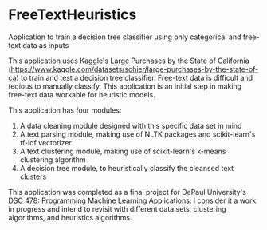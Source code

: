 # FreeTextHeuristics
Application to train a decision tree classifier using only categorical and free-text data as inputs

This application uses Kaggle's Large Purchases by the State of California (https://www.kaggle.com/datasets/sohier/large-purchases-by-the-state-of-ca) to train and test a decision tree classifier. Free-text data is difficult and tedious to manually classify. This application is an initial step in making free-text data workable for heuristic models.

This application has four modules: 
  1. A data cleaning module designed with this specific data set in mind
  2. A text parsing module, making use of NLTK packages and scikit-learn's tf-idf vectorizer
  3. A text clustering module, making use of scikit-learn's k-means clustering algorithm
  4. A decision tree module, to heuristically classify the cleansed text clusters

This application was completed as a final project for DePaul University's DSC 478: Programming Machine Learning Applications. I consider it a work in progress and intend to revisit with different data sets, clustering algorithms, and heuristics algorithms.
